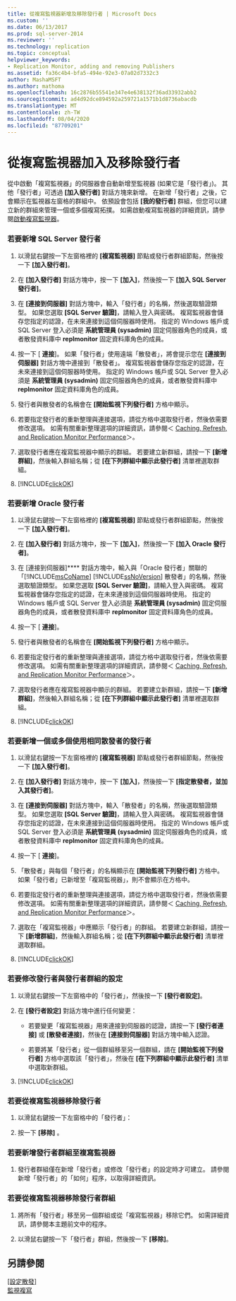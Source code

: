 ```yaml
---
title: 從複寫監視器新增及移除發行者 | Microsoft Docs
ms.custom: ''
ms.date: 06/13/2017
ms.prod: sql-server-2014
ms.reviewer: ''
ms.technology: replication
ms.topic: conceptual
helpviewer_keywords:
- Replication Monitor, adding and removing Publishers
ms.assetid: fa36c4b4-bfa5-494e-92e3-07a02d7332c3
author: MashaMSFT
ms.author: mathoma
ms.openlocfilehash: 16c2876b55541e347e4e638132f36ad33932abb2
ms.sourcegitcommit: ad4d92dce894592a259721a1571b1d8736abacdb
ms.translationtype: MT
ms.contentlocale: zh-TW
ms.lasthandoff: 08/04/2020
ms.locfileid: "87709201"
---
```

# <a name="add-and-remove-publishers-from-replication-monitor"></a>從複寫監視器加入及移除發行者
  從中啟動「複寫監視器」的伺服器會自動新增至監視器 (如果它是「發行者」)。 其他「發行者」可透過 **[加入發行者]** 對話方塊來新增。 在新增「發行者」之後，它會顯示在監視器左窗格的群組中。 依預設會包括 **[我的發行者]** 群組，但您可以建立新的群組來管理一個或多個複寫拓撲。 如需啟動複寫監視器的詳細資訊，請參閱[啟動複寫監視器](start-the-replication-monitor.md)。  
  
### <a name="to-add-a-sql-server-publisher"></a>若要新增 SQL Server 發行者  
  
1.  以滑鼠右鍵按一下左窗格裡的 **[複寫監視器]** 節點或發行者群組節點，然後按一下 **[加入發行者]**。  
  
2.  在 **[加入發行者]** 對話方塊中，按一下 **[加入]**，然後按一下 **[加入 SQL Server 發行者]**。  
  
3.  在 **[連接到伺服器]** 對話方塊中，輸入「發行者」的名稱，然後選取驗證類型。 如果您選取 **[SQL Server 驗證]**，請輸入登入與密碼。 複寫監視器會儲存您指定的認證，在未來連接到這個伺服器時使用。 指定的 Windows 帳戶或 SQL Server 登入必須是 **系統管理員 (sysadmin)** 固定伺服器角色的成員，或者散發資料庫中 **replmonitor** 固定資料庫角色的成員。  
  
4.  按一下 [ **連接**]。 如果「發行者」使用遠端「散發者」，將會提示您在 **[連接到伺服器]** 對話方塊中連接到「散發者」。 複寫監視器會儲存您指定的認證，在未來連接到這個伺服器時使用。 指定的 Windows 帳戶或 SQL Server 登入必須是 **系統管理員 (sysadmin)** 固定伺服器角色的成員，或者散發資料庫中 **replmonitor** 固定資料庫角色的成員。  
  
5.  發行者與散發者的名稱會在 **[開始監視下列發行者]** 方格中顯示。  
  
6.  若要指定發行者的重新整理與連接選項，請從方格中選取發行者，然後依需要修改選項。 如需有關重新整理選項的詳細資訊，請參閱＜ [Caching, Refresh, and Replication Monitor Performance](caching-refresh-and-replication-monitor-performance.md)＞。  
  
7.  選取發行者應在複寫監視器中顯示的群組。 若要建立新群組，請按一下 **[新增群組]**，然後輸入群組名稱；從 **[在下列群組中顯示此發行者]** 清單裡選取群組。  
  
8.  [!INCLUDE[clickOK](../../../includes/clickok-md.md)]  
  
### <a name="to-add-an-oracle-publisher"></a>若要新增 Oracle 發行者  
  
1.  以滑鼠右鍵按一下左窗格裡的 **[複寫監視器]** 節點或發行者群組節點，然後按一下 **[加入發行者]**。  
  
2.  在 **[加入發行者]** 對話方塊中，按一下 **[加入]**，然後按一下 **[加入 Oracle 發行者]**。  
  
3.  在 [連接到伺服器]**** 對話方塊中，輸入與「Oracle 發行者」關聯的「[!INCLUDE[msCoName](../../../includes/msconame-md.md)] [!INCLUDE[ssNoVersion](../../../includes/ssnoversion-md.md)] 散發者」的名稱，然後選取驗證類型。 如果您選取 **[SQL Server 驗證]**，請輸入登入與密碼。 複寫監視器會儲存您指定的認證，在未來連接到這個伺服器時使用。 指定的 Windows 帳戶或 SQL Server 登入必須是 **系統管理員 (sysadmin)** 固定伺服器角色的成員，或者散發資料庫中 **replmonitor** 固定資料庫角色的成員。  
  
4.  按一下 [ **連接**]。  
  
5.  發行者與散發者的名稱會在 **[開始監視下列發行者]** 方格中顯示。  
  
6.  若要指定發行者的重新整理與連接選項，請從方格中選取發行者，然後依需要修改選項。 如需有關重新整理選項的詳細資訊，請參閱＜ [Caching, Refresh, and Replication Monitor Performance](caching-refresh-and-replication-monitor-performance.md)＞。  
  
7.  選取發行者應在複寫監視器中顯示的群組。 若要建立新群組，請按一下 **[新增群組]**，然後輸入群組名稱；從 **[在下列群組中顯示此發行者]** 清單裡選取群組。  
  
8.  [!INCLUDE[clickOK](../../../includes/clickok-md.md)]  
  
### <a name="to-add-one-or-more-publishers-that-use-the-same-distributor"></a>若要新增一個或多個使用相同散發者的發行者  
  
1.  以滑鼠右鍵按一下左窗格裡的 **[複寫監視器]** 節點或發行者群組節點，然後按一下 **[加入發行者]**。  
  
2.  在 **[加入發行者]** 對話方塊中，按一下 **[加入]**，然後按一下 **[指定散發者，並加入其發行者]**。  
  
3.  在 **[連接到伺服器]** 對話方塊中，輸入「散發者」的名稱，然後選取驗證類型。 如果您選取 **[SQL Server 驗證]**，請輸入登入與密碼。 複寫監視器會儲存您指定的認證，在未來連接到這個伺服器時使用。 指定的 Windows 帳戶或 SQL Server 登入必須是 **系統管理員 (sysadmin)** 固定伺服器角色的成員，或者散發資料庫中 **replmonitor** 固定資料庫角色的成員。  
  
4.  按一下 [ **連接**]。  
  
5.  「散發者」與每個「發行者」的名稱顯示在 **[開始監視下列發行者]** 方格中。 如果「發行者」已新增至「複寫監視器」，則不會顯示在方格中。  
  
6.  若要指定發行者的重新整理與連接選項，請從方格中選取發行者，然後依需要修改選項。 如需有關重新整理選項的詳細資訊，請參閱＜ [Caching, Refresh, and Replication Monitor Performance](caching-refresh-and-replication-monitor-performance.md)＞。  
  
7.  選取在「複寫監視器」中應顯示「發行者」的群組。 若要建立新群組，請按一下 **[新增群組]**，然後輸入群組名稱；從 **[在下列群組中顯示此發行者]** 清單裡選取群組。  
  
8.  [!INCLUDE[clickOK](../../../includes/clickok-md.md)]  
  
### <a name="to-modify-settings-for-the-publisher-and-publisher-groups"></a>若要修改發行者與發行者群組的設定  
  
1.  以滑鼠右鍵按一下左窗格中的「發行者」，然後按一下 **[發行者設定]**。  
  
2.  在 **[發行者設定]** 對話方塊中進行任何變更：  
  
    -   若要變更「複寫監視器」用來連接到伺服器的認證，請按一下 **[發行者連接]** 或 **[散發者連接]**，然後在 **[連接到伺服器]** 對話方塊中輸入認證。  
  
    -   若要將某「發行者」從一個群組移至另一個群組，請在 **[開始監視下列發行者]** 方格中選取該「發行者」，然後在 **[在下列群組中顯示此發行者]** 清單中選取新群組。  
  
3.  [!INCLUDE[clickOK](../../../includes/clickok-md.md)]  
  
### <a name="to-remove-a-publisher-from-replication-monitor"></a>若要從複寫監視器移除發行者  
  
1.  以滑鼠右鍵按一下左窗格中的「發行者」：  
  
2.  按一下 **[移除]** 。  
  
### <a name="to-add-a-publisher-group-to-replication-monitor"></a>若要新增發行者群組至複寫監視器  
  
1.  發行者群組僅在新增「發行者」或修改「發行者」的設定時才可建立。 請參閱新增「發行者」的「如何」程序，以取得詳細資訊。  
  
### <a name="to-remove-a-publisher-group-from-replication-monitor"></a>若要從複寫監視器移除發行者群組  
  
1.  將所有「發行者」移至另一個群組或從「複寫監視器」移除它們。 如需詳細資訊，請參閱本主題前文中的程序。  
  
2.  以滑鼠右鍵按一下「發行者」群組，然後按一下 **[移除]**。  
  
## <a name="see-also"></a>另請參閱  
 [[設定散發]](../configure-distribution.md)   
 [監視複寫](../monitoring-replication.md)  
  
  
